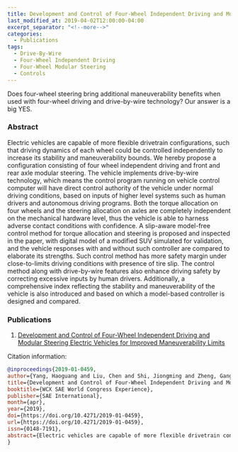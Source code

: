```yaml
---
title: Development and Control of Four-Wheel Independent Driving and Modular Steering Electric Vehicles for Improved Maneuverability Limits
last_modified_at: 2019-04-02T12:00:00-04:00
excerpt_separator: "<!--more-->"
categories:
  - Publications
tags:
  - Drive-By-Wire
  - Four-Wheel Independent Driving
  - Four-Wheel Modular Steering
  - Controls
---
```


Does four-wheel steering bring additional maneuverability benefits when used with four-wheel driving and drive-by-wire technology? Our answer is a big YES.

<!--more-->

### Abstract

Electric vehicles are capable of more flexible drivetrain configurations, such that driving dynamics of each wheel could be controlled independently to increase its stability and maneuverability bounds. We hereby propose a configuration consisting of four wheel independent driving and front and rear axle modular steering. The vehicle implements drive-by-wire technology, which means the control program running on vehicle control computer will have direct control authority of the vehicle under normal driving conditions, based on inputs of higher level systems such as human drivers and autonomous driving programs. Both the torque allocation on four wheels and the steering allocation on axles are completely independent on the mechanical hardware level, thus the vehicle is able to harness adverse contact conditions with confidence. A slip-aware model-free control method for torque allocation and steering is proposed and inspected in the paper, with digital model of a modified SUV simulated for validation, and the vehicle responses with and without such controller are compared to elaborate its strengths. Such control method has more safety margin under close-to-limits driving conditions with presence of tire slip. The control method along with drive-by-wire features also enhance driving safety by correcting excessive inputs by human drivers. Additionally, a comprehensive index reflecting the stability and maneuverability of the vehicle is also introduced and based on which a model-based controller is designed and compared.

### Publications

1. [Development and Control of Four-Wheel Independent Driving and Modular Steering Electric Vehicles for Improved Maneuverability Limits](https://www.sae.org/publications/technical-papers/content/2019-01-0459/)

Citation information:
```bibtex
@inproceedings{2019-01-0459,
author={Yang, Haoguang and Liu, Chen and Shi, Jiongming and Zheng, Gangtie},
title={Development and Control of Four-Wheel Independent Driving and Modular Steering Electric Vehicles for Improved Maneuverability Limits},
booktitle={WCX SAE World Congress Experience},
publisher={SAE International},
month={apr},
year={2019},
doi={https://doi.org/10.4271/2019-01-0459},
url={https://doi.org/10.4271/2019-01-0459},
issn={0148-7191},
abstract={Electric vehicles are capable of more flexible drivetrain configurations, such that driving dynamics of each wheel could be controlled independently to increase its stability and maneuverability bounds. We hereby propose a configuration consisting of four wheel independent driving and front and rear axle modular steering. The vehicle implements drive-by-wire technology, which means the control program running on vehicle control computer will have direct control authority of the vehicle under normal driving conditions, based on inputs of higher level systems such as human drivers and autonomous driving programs. Both the torque allocation on four wheels and the steering allocation on axles are completely independent on the mechanical hardware level, thus the vehicle is able to harness adverse contact conditions with confidence. A slip-aware model-free control method for torque allocation and steering is proposed and inspected in the paper, with digital model of a modified SUV simulated for validation, and the vehicle responses with and without such controller are compared to elaborate its strengths. Such control method has more safety margin under close-to-limits driving conditions with presence of tire slip. The control method along with drive-by-wire features also enhance driving safety by correcting excessive inputs by human drivers. Additionally, a comprehensive index reflecting the stability and maneuverability of the vehicle is also introduced and based on which a model-based controller is designed and compared.}
}
```